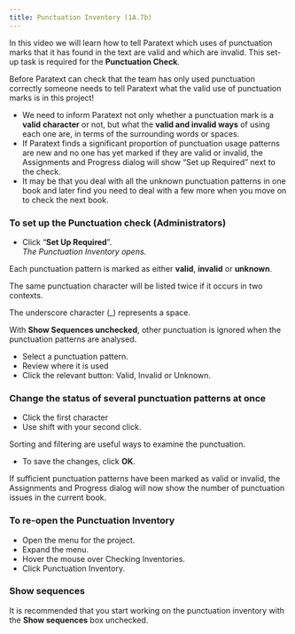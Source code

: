```yaml
---
title: Punctuation Inventory (1A.7b)
---
```

In this video we will learn how to tell Paratext which uses of punctuation marks that it has found in the text are valid and which are invalid. This set-up task is required for the **Punctuation Check**.

Before Paratext can check that the team has only used punctuation correctly someone needs to tell Paratext what the valid use of punctuation marks is in this project!

-   We need to inform Paratext not only whether a punctuation mark is a **valid** **character** or not, but what the **valid and invalid ways** of using each one are, in terms of the surrounding words or spaces.
-   If Paratext finds a significant proportion of punctuation usage patterns are new and no one has yet marked if they are valid or invalid, the Assignments and Progress dialog will show “Set up Required” next to the check.
-   It may be that you deal with all the unknown punctuation patterns in one book and later find you need to deal with a few more when you move on to check the next book.

### To set up the Punctuation check (Administrators)

-   Click “**Set Up Required**”.  
    *The Punctuation Inventory opens*.

Each punctuation pattern is marked as either **valid**, **invalid** or **unknown**.

The same punctuation character will be listed twice if it occurs in two contexts.

The underscore character (_) represents a space.

With **Show Sequences unchecked**, other punctuation is ignored when the punctuation patterns are analysed.

-   Select a punctuation pattern.
-   Review where it is used
-   Click the relevant button: Valid, Invalid or Unknown.

### Change the status of several punctuation patterns at once

-   Click the first character
-   Use shift with your second click.

Sorting and filtering are useful ways to examine the punctuation.

-   To save the changes, click **OK**.

If sufficient punctuation patterns have been marked as valid or invalid, the Assignments and Progress dialog will now show the number of punctuation issues in the current book.

### To re-open the Punctuation Inventory

-   Open the menu for the project.
-   Expand the menu.
-   Hover the mouse over Checking Inventories.
-   Click Punctuation Inventory.

### Show sequences

It is recommended that you start working on the punctuation inventory with the **Show sequences** box unchecked.
